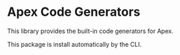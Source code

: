# Apex Code Generators

This library provides the built-in code generators for Apex.

This package is install automatically by the CLI.

